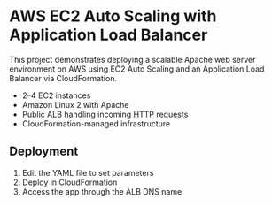 # AWS EC2 Auto Scaling with Application Load Balancer

This project demonstrates deploying a scalable Apache web server environment
on AWS using EC2 Auto Scaling and an Application Load Balancer via
CloudFormation.

- 2–4 EC2 instances
- Amazon Linux 2 with Apache
- Public ALB handling incoming HTTP requests
- CloudFormation-managed infrastructure

## Deployment

1. Edit the YAML file to set parameters
2. Deploy in CloudFormation
3. Access the app through the ALB DNS name
